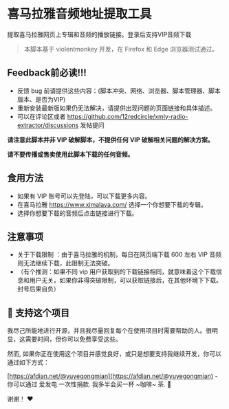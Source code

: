 # 喜马拉雅音频地址提取工具

提取喜马拉雅网页上专辑和音频的播放链接。登录后支持VIP音频下载

> 本脚本基于 violentmonkey 开发，在 Firefox 和 Edge 浏览器测试通过。

## Feedback前必读!!!

- 反馈 bug 前请提供这些内容：(脚本冲突、网络、浏览器、脚本管理器、脚本版本、是否为VIP)
- 重新安装最新版如果仍无法解决，请提供出现问题的页面链接和具体描述。
- 可以在评论区或者 https://github.com/12redcircle/xmly-radio-extractor/discussions 发帖提问




**请注意此脚本并非 VIP 破解脚本，不提供任何 VIP 破解相关问题的解决方案。**

**请不要传播或售卖使用此脚本下载的任何音频。**


## 食用方法
- 如果有 VIP 账号可以先登陆，可以下载更多内容。
- 在喜马拉雅 https://www.ximalaya.com/ 选择一个你想要下载的专辑。
- 选择你想要下载的音频后点击链接进行下载。

## 注意事项

- 关于下载限制 ：由于喜马拉雅的机制，每日在网页端下载 600 左右 VIP 音频则无法继续下载，此限制无法突破。
- （有个推测：如果不同 vip 用户获取到的下载链接相同，就意味着这个下载信息和用户无关，如果你非得突破限制，可以获取链接后，在其他环境下下载。封号后果自负）

## 💖 支持这个项目

我尽己所能地进行开源，并且我尽量回复每个在使用项目时需要帮助的人。很明显，这需要时间，但你可以免费享受这些。

然而, 如果你正在使用这个项目并感觉良好，或只是想要支持我继续开发，你可以通过如下方式：

[https://afdian.net/@yuyegongmian](https://afdian.net/@yuyegongmian) - 你可以通过 爱发电 一次性捐款. 我多半会买一杯 ~咖啡~ 茶. 🍵

谢谢！ ❤️
